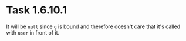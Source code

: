 # Task 1.6.10.1

It will be `null` since `g` is bound and therefore doesn't care that it's called 
with `user` in front of it.

